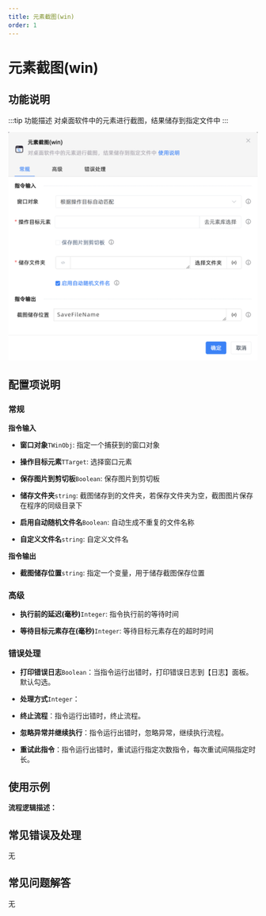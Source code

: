 ```yaml
---
title: 元素截图(win)
order: 1
---
```


# 元素截图(win)

## 功能说明

:::tip 功能描述
对桌面软件中的元素进行截图，结果储存到指定文件中
:::

![元素截图(win)](../../../assets/元素截图(win)_command.png)

## 配置项说明

### 常规

**指令输入**

- **窗口对象**`TWinObj`: 指定一个捕获到的窗口对象

- **操作目标元素**`TTarget`: 选择窗口元素

- **保存图片到剪切板**`Boolean`: 保存图片到剪切板

- **储存文件夹**`string`: 截图储存到的文件夹，若保存文件夹为空，截图图片保存在程序的同级目录下

- **启用自动随机文件名**`Boolean`: 自动生成不重复的文件名称

- **自定义文件名**`string`: 自定义文件名


**指令输出**

- **截图储存位置**`string`: 指定一个变量，用于储存截图保存位置

### 高级

- **执行前的延迟(毫秒)**`Integer`: 指令执行前的等待时间

- **等待目标元素存在(毫秒)**`Integer`: 等待目标元素存在的超时时间

### 错误处理

- **打印错误日志**`Boolean`：当指令运行出错时，打印错误日志到【日志】面板。默认勾选。

- **处理方式**`Integer`：

 - **终止流程**：指令运行出错时，终止流程。

 - **忽略异常并继续执行**：指令运行出错时，忽略异常，继续执行流程。

 - **重试此指令**：指令运行出错时，重试运行指定次数指令，每次重试间隔指定时长。

## 使用示例

**流程逻辑描述：** 

## 常见错误及处理

无

## 常见问题解答

无

